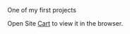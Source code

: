 One of my first projects

Open Site [Cart](https://automedon.github.io/shop-React/) to view it in the
browser.
